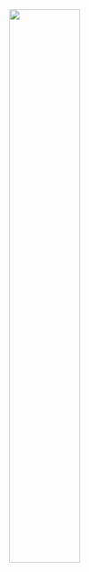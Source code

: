 <div>
    <img style="display: block;
    margin-left: auto;
    margin-right: auto;
    width: 50%;" 
    src="https://media.giphy.com/media/Vn5t5UhLoqByw/giphy.gif"/ width="900">
</div>

